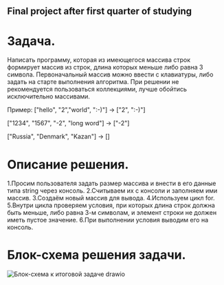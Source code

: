 ## Final project after first quarter of studying

# Задача.

Написать программу, которая из имеющегося массива строк формирует массив из строк, длина которых меньше либо равна 3 символа. Первоначальный массив можно ввести с клавиатуры, либо задать на старте выполнения алгоритма. При решении не рекомендуется пользоваться коллекциями, лучше обойтись исключительно массивами.

Пример: ["hello", "2","world", ":-)"] -> ["2", ":-)"]

["1234", "1567", "-2", "long word"] -> ["-2"]

["Russia", "Denmark", "Kazan"] -> []
 
 
# Описание решения.

1.Просим пользователя задать размер массива и внести в его данные типа string через консоль.
2.Считываем их с консоли и заполняем ими массив.
3.Создаём новый массив для вывода.
4.Используем цикл for.
5.Внутри цикла проверяем условия, при которых длина строк должна быть меньше, либо равна 3-м символам, и элемент строки не должен иметь пустое значение. 
6.При выполнении условия выводим его на консоль.

# Блок-схема решения задачи.

![Блок-схема к итоговой задаче drawio](https://user-images.githubusercontent.com/113716827/204075703-8de3671a-7410-4472-9f43-d25208213640.png)
